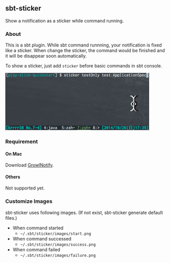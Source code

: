 ## sbt-sticker

Show a notification as a sticker while command running.

### About

This is a sbt plugin. While sbt command runnning, your notification is fixed like a sticker. When change the sticker, the command would be finished and it will be disappear soon automatically.

To show a sticker, just add `sticker` before basic commands in sbt console.

![](./images/howto.gif)

### Requirement

#### On Mac

Download [GrowlNotify](http://growl.info/downloads#generaldownloads).

#### Others

Not supported yet.

### Customize Images

sbt-sticker uses following images. (If not exist, sbt-sticker generate default files.)

- When command started
	- `~/.sbt/sticker/images/start.png`
- When command successed
	- `~/.sbt/sticker/images/success.png`
- When command failed
	- `~/.sbt/sticker/images/failure.png`
